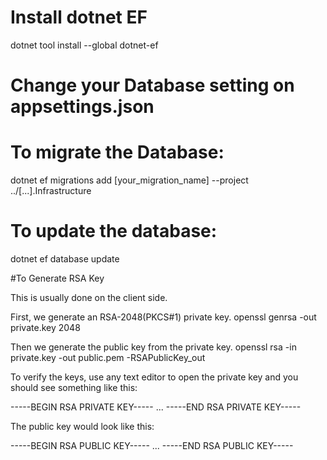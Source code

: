 # Install dotnet EF
dotnet tool install --global dotnet-ef

# Change your Database setting on appsettings.json

# To migrate the Database:
dotnet ef migrations add [your_migration_name] --project ../[...].Infrastructure

# To update the database: 
dotnet ef database update

#To Generate RSA Key

This is usually done on the client side.

First, we generate an RSA-2048(PKCS#1) private key.
openssl genrsa -out private.key 2048

Then we generate the public key from the private key.
openssl rsa -in private.key -out public.pem -RSAPublicKey_out

To verify the keys, use any text editor to open the private key and you should see something like this:

-----BEGIN RSA PRIVATE KEY-----
...
-----END RSA PRIVATE KEY-----

The public key would look like this:

-----BEGIN RSA PUBLIC KEY-----
...
-----END RSA PUBLIC KEY-----
